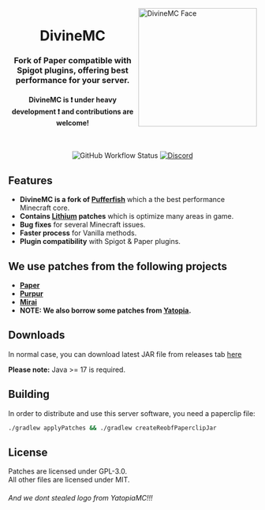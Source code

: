 <img src="https://cdn.bxteam.gq/divinemc-logo.png" height="240" alt="DivineMC Face" align="right">
<div align="center">
  <h1>DivineMC</h1>
  <h3>Fork of Paper compatible with Spigot plugins, offering best performance for your server.</h3>
  <h4>DivineMC is ❗ under heavy development ❗ and contributions are welcome!</h4>
  <br>
  
  ![GitHub Workflow Status](https://img.shields.io/github/workflow/status/DivineMC/DivineMC/Build%20DivineMC?style=for-the-badge)
  [![Discord](https://img.shields.io/discord/931595732752953375?color=5865F2&label=discord&style=for-the-badge)](https://discord.gg/PrKTKfR579)
</div>

## Features

- **DivineMC is a fork of [Pufferfish](https://github.com/pufferfish-gg/Pufferfish)** which a the best performance Minecraft core.
- **Contains [Lithium](https://github.com/CaffeineMC/lithium-fabric) patches** which is optimize many areas in game.
- **Bug fixes** for several Minecraft issues.
- **Faster process** for Vanilla methods.
- **Plugin compatibility** with Spigot & Paper plugins.

## We use patches from the following projects

* **[Paper](https://github.com/PaperMC/Paper)**
* **[Purpur](https://github.com/pl3xgaming/Purpur)**
* **[Mirai](https://github.com/etil2jz/Mirai)**
* **NOTE: We also borrow some patches from [Yatopia](https://github.com/YatopiaMC/Yatopia).**

## Downloads

In normal case, you can download latest JAR file from releases tab [here](https://github.com/DivineMC/DivineMC/releases/latest)

**Please note:** Java >= 17 is required.

## Building
In order to distribute and use this server software, you need a paperclip file:

```bash
./gradlew applyPatches && ./gradlew createReobfPaperclipJar
```

## License
Patches are licensed under GPL-3.0.  
All other files are licensed under MIT.

###### And we dont stealed logo from YatopiaMC!!!
